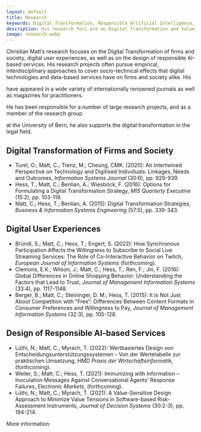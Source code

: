 ```yaml
---
layout: default
title: Research
keywords: Digital Transformation, Responsible Artificial Intelligence, Data-based Services
description: His research foci are on Digital Transformation and Value Creation, Responsible Artificial Intelligence and Data-based Services.
image: research.webp
---
```


Christian Matt’s research focuses on the Digital Transformation of firms and society, digital user experiences, as well 
as on the design of responsible AI-based services. His research projects often pursue empirical, interdisciplinary approaches
to cover socio-technical effects that digital technologies and data-based services have on firms and society alike. His
<script>getExternalLink('publications', 'https://www.iwi.unibe.ch/ueber_uns/personen/prof_dr_matt_christian/index_ger.html#pane500369')</script>
have appeared in a wide variety of internationally renowned journals as well as magazines for practitioners.

He has been responsible for a number of large research projects, and as a member of the research group
<script>getExternalLink('Law and Digitalization', 'https://www.digitallaw.unibe.ch/index_eng.html')</script>
at the University of Bern, he also supports the digital transformation in the legal field.

<h2 class="h2">Digital Transformation of Firms and Society</h2>

- Turel, O.; Matt, C.; Trenz, M.; Cheung, CMK. (2020): An Intertwined Perspective on Technology and Digitised Individuals: Linkages, Needs and Outcomes, <i>Information Systems Journal</i> (30:6), pp. 929-939<script>getDOILink('10.1111/isj.12304')</script>.
- Hess, T.; Matt, C.; Benlian, A.; Wiesböck, F. (2016): Options for Formulating a Digital Transformation Strategy, <i>MIS Quarterly Executive</i> (15:2), pp. 103-119.
- Matt, C.; Hess, T.; Benlian, A. (2015): Digital Transformation Strategies,<i> Business & Information Systems Engineering</i> (57:5), pp. 339-343<script>getDOILink('10.1007/s12599-015-0401-5')</script>.

<h2 class="h2">Digital User Experiences</h2>

- Bründl, S.; Matt, C.; Hess, T.; Engert, S. (2022): How Synchronous Participation Affects the Willingness to Subscribe to Social Live Streaming Services: The Role of Co-Interactive Behavior on Twitch, <i>European Journal of Information Systems</i> (forthcoming).
- Clemons, E.K.; Wilson, J.; Matt, C.; Hess, T.; Ren, F.; Jin, F. (2016): Global Differences in Online Shopping Behavior: Understanding the Factors that Lead to Trust, <i>Journal of Management Information Systems</i> (33:4), pp. 1117-1148<script>getDOILink('10.1080/07421222.2016.1267531')</script>.
- Berger, B.; Matt, C.; Steininger, D. M.; Hess, T. (2015): It Is Not Just About Competition with “Free”: Differences Between Content Formats in Consumer Preferences and Willingness to Pay, <i>Journal of Management Information Systems</i> (32:3), pp. 105-128<script>getDOILink('10.1080/07421222.2015.1095038')</script>.

<h2 class="h2">Design of Responsible AI-based Services</h2>

- Lüthi, N.; Matt, C.; Myrach, T. (2022): Wertbasiertes Design von Entscheidungsunterstützungssystemen - Von der Wertetabelle zur praktischen Umsetzung, <i>HMD Praxis der Wirtschaftsinformatik</i>, (forthcoming)<script>getDOILink('10.1365/s40702-022-00845-0')</script>.
- Weiler, S.; Matt, C.; Hess, T. (2021): Immunizing with Information – Inoculation Messages Against Conversational Agents’ Response Failures, <i>Electronic Markets</i>, (forthcoming)<script>getDOILink('10.1007/s12525-021-00509-9')</script>.
- Lüthi, N.; Matt, C.; Myrach, T. (2021): A Value-Sensitive Design Approach to Minimize Value Tensions in Software-based Risk-Assessment Instruments, <i>Journal of Decision Systems</i> (30:2-3), pp. 194-214<script>getDOILink('10.1080/12460125.2020.1859744')</script>.

More information: <script>getExternalLink('Institute of Information Systems - Prof. Dr. Christian Matt', 'https://www.iwi.unibe.ch/about_us/people/prof_dr_matt_christian/index_eng.html')</script>
